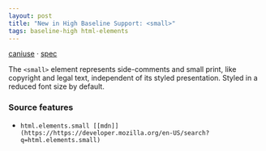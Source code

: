 ```yaml
---
layout: post
title: "New in High Baseline Support: <small>"
tags: baseline-high html-elements
---
```


[caniuse](https://caniuse.com/?search=small) · [spec](https://html.spec.whatwg.org/multipage/text-level-semantics.html#the-small-element)

The `<small>` element represents side-comments and small print, like copyright and legal text, independent of its styled presentation. Styled in a reduced font size by default.

### Source features

- ``html.elements.small [[mdn]](https://https://developer.mozilla.org/en-US/search?q=html.elements.small)``
